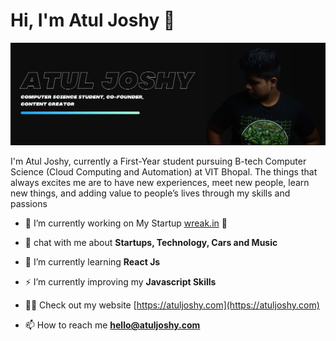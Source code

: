 # Hi, I'm Atul Joshy 👋  
  
<img src="./banner-img.png">

I'm Atul Joshy, currently a First-Year student pursuing B-tech Computer Science (Cloud Computing and Automation) at VIT Bhopal. The things that always excites me are to have new experiences, meet new people, learn new things, and adding value to people’s lives through my skills and passions <br>

- 🚀 I’m currently working on My Startup <a href='https://wreak.in'>wreak.in</a> 🚀 

- 💬 chat with me about **Startups, Technology, Cars and Music**

- 🌱 I’m currently learning **React Js**

- ⚡ I’m currently improving my **Javascript Skills**

- 👨‍💻 Check out my website [https://atuljoshy.com](https://atuljoshy.com)

- 📫 How to reach me **hello@atuljoshy.com**


